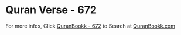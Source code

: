 # Quran Verse - 672 

For more infos, Click [QuranBookk - 672](https://www.quranbookk.com/quran/search?q=672) to Search at [QuranBookk.com](http://quranbookk.com/)